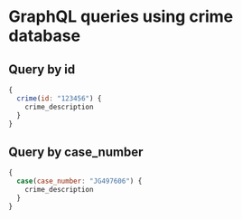 # GraphQL queries using crime database

## Query by id

```javascript
{
  crime(id: "123456") {
    crime_description
  }
}
```

## Query by case_number

```javascript
{
  case(case_number: "JG497606") {
    crime_description
  }
}
```
